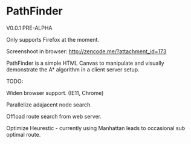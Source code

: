 PathFinder
==========
V0.0.1 PRE-ALPHA

Only supports Firefox at the moment.

Screenshoot in browser: http://zencode.me/?attachment_id=173

PathFinder is a simple HTML Canvas to manipulate and visually demonstrate the A* algorithm in a client server setup.



TODO:

Widen browser support. (IE11, Chrome)

Parallelize adajacent node search.

Offload route search from web server.

Optimize Heurestic - currently using Manhattan leads to occasional sub optimal route.


